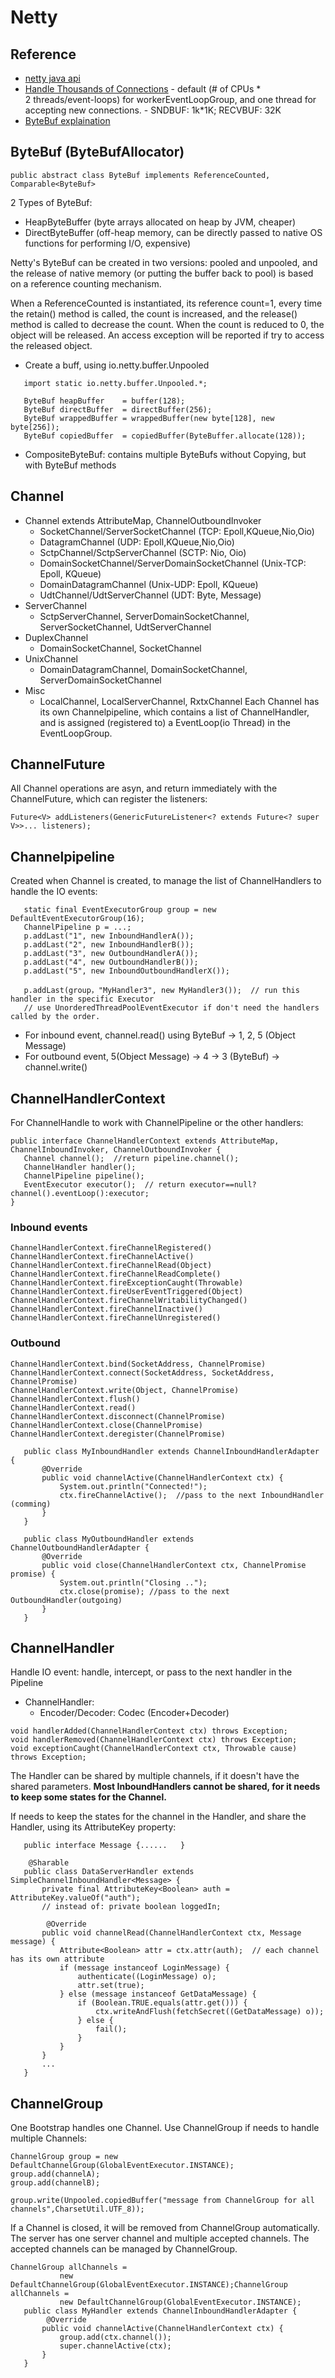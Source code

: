 # Netty
## Reference
- [netty java api](https://netty.io/4.1/api/index.html)
- [Handle Thousands of Connections](https://dzone.com/articles/thousands-of-socket-connections-in-java-practical)
        - default (# of CPUs * 2 threads/event-loops) for workerEventLoopGroup, and one thread for accepting new connections. 
        - SNDBUF: 1k*1K; RECVBUF: 32K
- [ByteBuf explaination](https://segmentfault.com/a/1190000040451565/en)


## ByteBuf (ByteBufAllocator)
```
public abstract class ByteBuf implements ReferenceCounted, Comparable<ByteBuf> 
```
2 Types of ByteBuf:
- HeapByteBuffer (byte arrays allocated on heap by JVM, cheaper)
- DirectByteBuffer (off-heap memory, can be directly passed to native OS functions for performing I/O, expensive)

Netty's ByteBuf can be created in two versions: pooled and unpooled, and the release of native memory (or putting 
the buffer back to pool) is based on a reference counting mechanism. 

When a ReferenceCounted is instantiated, its reference count=1, every time the retain() method is called, the count 
is increased, and the release() method is called to decrease the count. When the count is reduced to 0, the object 
will be released. An access exception will be reported if try to access the released object.

- Create a buff, using io.netty.buffer.Unpooled 
```
   import static io.netty.buffer.Unpooled.*;
  
   ByteBuf heapBuffer    = buffer(128);
   ByteBuf directBuffer  = directBuffer(256);
   ByteBuf wrappedBuffer = wrappedBuffer(new byte[128], new byte[256]);
   ByteBuf copiedBuffer  = copiedBuffer(ByteBuffer.allocate(128));
```
- CompositeByteBuf: contains multiple ByteBufs without Copying, but with ByteBuf methods

## Channel
- Channel extends AttributeMap, ChannelOutboundInvoker
    - SocketChannel/ServerSocketChannel (TCP: Epoll,KQueue,Nio,Oio)
    - DatagramChannel (UDP: Epoll,KQueue,Nio,Oio)
    - SctpChannel/SctpServerChannel (SCTP: Nio, Oio)
    - DomainSocketChannel/ServerDomainSocketChannel (Unix-TCP: Epoll, KQueue)     
    - DomainDatagramChannel (Unix-UDP: Epoll, KQueue) 
    - UdtChannel/UdtServerChannel (UDT: Byte, Message)
- ServerChannel    
    - SctpServerChannel, ServerDomainSocketChannel, ServerSocketChannel, UdtServerChannel
- DuplexChannel
    - DomainSocketChannel, SocketChannel
- UnixChannel    
    - DomainDatagramChannel, DomainSocketChannel, ServerDomainSocketChannel
- Misc
    - LocalChannel, LocalServerChannel, RxtxChannel
Each Channel has its own Channelpipeline, which contains a list of ChannelHandler, and is assigned (registered to) a 
EventLoop(io Thread) in the  EventLoopGroup.

## ChannelFuture
All Channel operations are asyn, and return immediately with the ChannelFuture, which can register the listeners:
```
Future<V> addListeners(GenericFutureListener<? extends Future<? super V>>... listeners);
```

## Channelpipeline
Created when Channel is created, to manage the list of ChannelHandlers to handle the IO events:
```
   static final EventExecutorGroup group = new DefaultEventExecutorGroup(16);
   ChannelPipeline p = ...;
   p.addLast("1", new InboundHandlerA());
   p.addLast("2", new InboundHandlerB());
   p.addLast("3", new OutboundHandlerA());
   p.addLast("4", new OutboundHandlerB());
   p.addLast("5", new InboundOutboundHandlerX());
   
   p.addLast(group，"MyHandler3", new MyHandler3());  // run this handler in the specific Executor
   // use UnorderedThreadPoolEventExecutor if don't need the handlers called by the order.
```
- For inbound event, channel.read() using ByteBuf -> 1, 2, 5 (Object Message)
- For outbound event, 5(Object Message) -> 4 -> 3 (ByteBuf) -> channel.write()
 
## ChannelHandlerContext
For ChannelHandle to work with ChannelPipeline or the other handlers:
```
public interface ChannelHandlerContext extends AttributeMap, ChannelInboundInvoker, ChannelOutboundInvoker {
   Channel channel();  //return pipeline.channel();
   ChannelHandler handler();
   ChannelPipeline pipeline();
   EventExecutor executor();  // return executor==null?channel().eventLoop():executor;
}
```

### Inbound events
```
ChannelHandlerContext.fireChannelRegistered()
ChannelHandlerContext.fireChannelActive()
ChannelHandlerContext.fireChannelRead(Object)
ChannelHandlerContext.fireChannelReadComplete()
ChannelHandlerContext.fireExceptionCaught(Throwable)
ChannelHandlerContext.fireUserEventTriggered(Object)
ChannelHandlerContext.fireChannelWritabilityChanged()
ChannelHandlerContext.fireChannelInactive()
ChannelHandlerContext.fireChannelUnregistered()
```
### Outbound
```
ChannelHandlerContext.bind(SocketAddress, ChannelPromise)
ChannelHandlerContext.connect(SocketAddress, SocketAddress, ChannelPromise)
ChannelHandlerContext.write(Object, ChannelPromise)
ChannelHandlerContext.flush()
ChannelHandlerContext.read()
ChannelHandlerContext.disconnect(ChannelPromise)
ChannelHandlerContext.close(ChannelPromise)
ChannelHandlerContext.deregister(ChannelPromise)
```

```
   public class MyInboundHandler extends ChannelInboundHandlerAdapter {
       @Override
       public void channelActive(ChannelHandlerContext ctx) {
           System.out.println("Connected!");
           ctx.fireChannelActive();  //pass to the next InboundHandler (comming)
       }
   }
  
   public class MyOutboundHandler extends ChannelOutboundHandlerAdapter {
       @Override
       public void close(ChannelHandlerContext ctx, ChannelPromise promise) {
           System.out.println("Closing ..");
           ctx.close(promise); //pass to the next OutboundHandler(outgoing)
       }
   }
```

## ChannelHandler
Handle IO event: handle, intercept, or pass to the next handler in the Pipeline 
- ChannelHandler:
    - Encoder/Decoder: Codec (Encoder+Decoder)
```
void handlerAdded(ChannelHandlerContext ctx) throws Exception;
void handlerRemoved(ChannelHandlerContext ctx) throws Exception;
void exceptionCaught(ChannelHandlerContext ctx, Throwable cause) throws Exception;
```
The Handler can be shared by multiple channels, if it doesn't have the shared parameters.
**Most InboundHandlers cannot be shared, for it needs to keep some states for the Channel.**

If needs to keep the states for the channel in the Handler, and share the Handler, using its AttributeKey property:
```
   public interface Message {......   }
  
    @Sharable
   public class DataServerHandler extends SimpleChannelInboundHandler<Message> {
       private final AttributeKey<Boolean> auth = AttributeKey.valueOf("auth");
       // instead of: private boolean loggedIn;
       
        @Override
       public void channelRead(ChannelHandlerContext ctx, Message message) {
           Attribute<Boolean> attr = ctx.attr(auth);  // each channel has its own attribute
           if (message instanceof LoginMessage) {
               authenticate((LoginMessage) o);
               attr.set(true);
           } else (message instanceof GetDataMessage) {
               if (Boolean.TRUE.equals(attr.get())) {
                   ctx.writeAndFlush(fetchSecret((GetDataMessage) o));
               } else {
                   fail();
               }
           }
       }
       ...
   }
```


## ChannelGroup
One Bootstrap handles one Channel. Use ChannelGroup if needs to handle multiple Channels:
```
ChannelGroup group = new DefaultChannelGroup(GlobalEventExecutor.INSTANCE);
group.add(channelA);
group.add(channelB);

group.write(Unpooled.copiedBuffer("message from ChannelGroup for all channels",CharsetUtil.UTF_8));
```
If a Channel is closed, it will be removed from ChannelGroup automatically.
The server has one server channel and multiple accepted channels. The accepted channels can be managed by ChannelGroup.
```
ChannelGroup allChannels =
           new DefaultChannelGroup(GlobalEventExecutor.INSTANCE);ChannelGroup allChannels =
           new DefaultChannelGroup(GlobalEventExecutor.INSTANCE);
   public class MyHandler extends ChannelInboundHandlerAdapter {
        @Override
       public void channelActive(ChannelHandlerContext ctx) {
           group.add(ctx.channel());
           super.channelActive(ctx);
       }
   }
```
